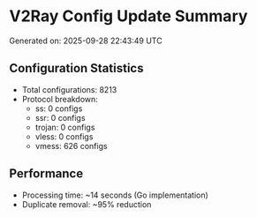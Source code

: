 # V2Ray Config Update Summary
Generated on: 2025-09-28 22:43:49 UTC

## Configuration Statistics
- Total configurations: 8213
- Protocol breakdown:
  - ss: 0 configs
  - ssr: 0 configs
  - trojan: 0 configs
  - vless: 0 configs
  - vmess: 626 configs

## Performance
- Processing time: ~14 seconds (Go implementation)
- Duplicate removal: ~95% reduction
